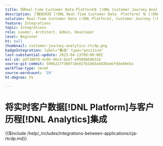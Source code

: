 ```yaml
---
title: 将Real-time Customer Data Platform与 [!DNL Customer Journey Analytics]集成
description: 了解如何将 [!DNL Real-Time Customer Data  Platform] 与 [!DNL Customer Journey Analytics]集成。
solution: Real-Time Customer Data [!DNL Platform], Customer Journey [!DNL Analytics]
feature: Integrations
topic: Integrations
role: Leader, Architect, Admin, Developer
level: Beginner
kt: null
thumbnail: customer-journey-analytics-rtcdp.png
badgeIntegration: label="集成" type="positive"
last-substantial-update: 2023-04-13T00:00:00Z
exl-id: adf30070-4c06-46c4-be2f-e9589b69831d
source-git-commit: 509b227f360718e81fb19d3a4d30aebf9de49e5a
workflow-type: tm+mt
source-wordcount: '19'
ht-degree: 5%

---
```


# 将实时客户数据[!DNL Platform]与客户历程[!DNL Analytics]集成

{{$include /help/_includes/integrations-between-applications/cja-rtcdp.md}}
